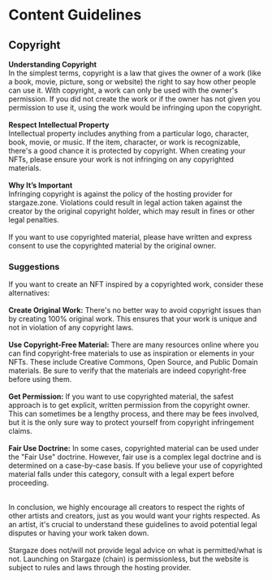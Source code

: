 # Content Guidelines

## **Copyright**

**Understanding Copyright** \
In the simplest terms, copyright is a law that gives the owner of a work (like a book, movie, picture, song or website) the right to say how other people can use it. With copyright, a work can only be used with the owner's permission. If you did not create the work or if the owner has not given you permission to use it, using the work would be infringing upon the copyright. \
\
**Respect Intellectual Property** \
Intellectual property includes anything from a particular logo, character, book, movie, or music. If the item, character, or work is recognizable, there's a good chance it is protected by copyright. When creating your NFTs, please ensure your work is not infringing on any copyrighted materials. \
\
**Why It’s Important** \
Infringing copyright is against the policy of the hosting provider for stargaze.zone. Violations could result in legal action taken against the creator by the original copyright holder, which may result in fines or other legal penalties. \
\
If you want to use copyrighted material, please have written and express consent to use the copyrighted material by the original owner.

### Suggestions

If you want to create an NFT inspired by a copyrighted work, consider these alternatives: \
\
**Create Original Work:** There's no better way to avoid copyright issues than by creating 100% original work. This ensures that your work is unique and not in violation of any copyright laws. \
\
**Use Copyright-Free Material:** There are many resources online where you can find copyright-free materials to use as inspiration or elements in your NFTs. These include Creative Commons, Open Source, and Public Domain materials. Be sure to verify that the materials are indeed copyright-free before using them. \
\
**Get Permission:** If you want to use copyrighted material, the safest approach is to get explicit, written permission from the copyright owner. This can sometimes be a lengthy process, and there may be fees involved, but it is the only sure way to protect yourself from copyright infringement claims. \
\
**Fair Use Doctrine:** In some cases, copyrighted material can be used under the "Fair Use" doctrine. However, fair use is a complex legal doctrine and is determined on a case-by-case basis. If you believe your use of copyrighted material falls under this category, consult with a legal expert before proceeding.

\
In conclusion, we highly encourage all creators to respect the rights of other artists and creators, just as you would want your rights respected. As an artist, it's crucial to understand these guidelines to avoid potential legal disputes or having your work taken down. \
\
Stargaze does not/will not provide legal advice on what is permitted/what is not. Launching on Stargaze (chain) is permissionless, but the website is subject to rules and laws through the hosting provider.
